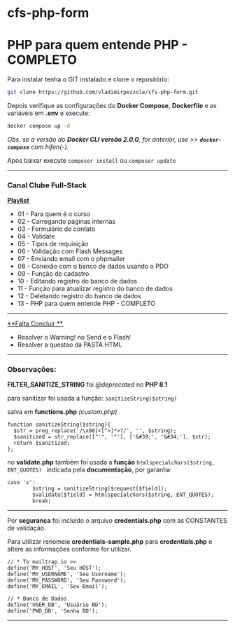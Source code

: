 # cfs-php-form
# PHP para quem entende PHP - COMPLETO


Para instalar tenha o GIT instalado e clone o repositório:

```bash
git clone https://github.com/vladimirpezzole/cfs-php-form.git
```

Depois verifique as configurações do **Docker Compose**, **Dockerfile** e as variáveis em **.env** e execute:

```bash
docker compose up -d
```
*Obs. se a versão do **Docker CLI versão 2.0.0**, for anterior, use >> **`docker-compose`** com hífen(-).*

Após baixar execute `composer install` ou `composer update`

***********************
### Canal **Clube Full-Stack**

[**Playlist**](https://www.youtube.com/playlist?list=PLyugqHiq-SKehMTK5N3XpKMmdi3JuCNhD/)

- 01 - Para quem é o curso
- 02 - Carregando páginas internas
- 03 - Formulário de contato
- 04 - Validate
- 05 - Tipos de requisição
- 06 - Validação com Flash Messages
- 07 - Enviando email com o phpmailer
- 08 - Conexão com o banco de dados usando o PDO
- 09 - Função de cadastro
- 10 - Editando registro do banco de dados
- 11 - Função para atualizar registro do banco de dados
- 12 - Deletando registro do banco de dados
- 13 - PHP para quem entende PHP - COMPLETO

***********************
[**Falta Concluir **](https://github.com/vladimirpezzole/cfs-php-form/issues)

- Resolver o Warning! no Send e o Flash!
- Resolver a questao da PASTA HTML

***********************
### Observações:


**FILTER_SANITIZE_STRING** foi *@deprecated* no **PHP 8.1**

para sanitizar foi usada a função:
`sanitizeString($string)`

salva em **functions.php** *(custom.php)*

```
function sanitizeString($string){
  $str = preg_replace('/\x00|<[^>]*>?/', '', $string);
  $sanitized = str_replace(["'", '"'], ['&#39;', '&#34;'], $str);
  return $sanitized;
};

```
no **validate.php** também foi usada a **função** 
`htmlspecialchars($string, ENT_QUOTES) `
indicada pela **documentação**, por garantia:

```
case 's':
        $string = sanitizeString($request[$field]);
        $validate[$field] = htmlspecialchars($string, ENT_QUOTES);
        break;
```

_ _ _

Por **segurança** foi incluído o arquivo **credentials.php** com as CONSTANTES de validação.

Para utilizar renomeie **credentials-sample.php** para **credentials.php**
e altere as informações conforme for utilizar. 

```
// * To mailtrap.io >> 
define('MY_HOST', 'Seu HOST');
define('MY_USERNAME', 'Seu Username');
define('MY_PASSWORD', 'Seu Password');
define('MY_EMAIL', 'Seu Email');

// * Banco de Dados
define('USER_DB', 'Usuário BD');
define('PWD_DB', 'Senha BD');
```

_ _ _

